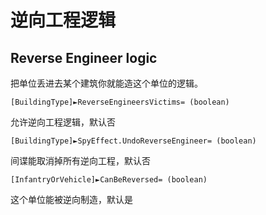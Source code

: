 逆向工程逻辑
==========
Reverse Engineer logic
---------------------

把单位丢进去某个建筑你就能造这个单位的逻辑。

    [BuildingType]►ReverseEngineersVictims= (boolean)

允许逆向工程逻辑，默认否

    [BuildingType]►SpyEffect.UndoReverseEngineer= (boolean)

间谍能取消掉所有逆向工程，默认否

    [InfantryOrVehicle]►CanBeReversed= (boolean)

这个单位能被逆向制造，默认是
